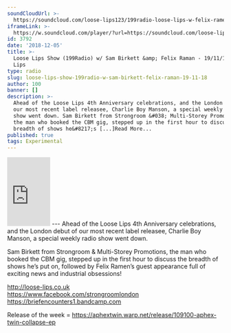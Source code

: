 ```yaml
---
soundCloudUrl: >-
  https://soundcloud.com/loose-lips123/199radio-loose-lips-w-felix-ramen-and-sam-birkett
iframeLink: >-
  https://w.soundcloud.com/player/?url=https://soundcloud.com/loose-lips123/199radio-loose-lips-w-felix-ramen-and-sam-birkett&color=00aabb&auto_play=false&hide_related=false&show_comments=true&show_user=true&show_reposts=false
id: 3792
date: '2018-12-05'
title: >-
  Loose Lips Show (199Radio) w/ Sam Birkett &amp; Felix Raman - 19/11/18 - Loose
  Lips
type: radio
slug: loose-lips-show-199radio-w-sam-birkett-felix-raman-19-11-18
author: 100
banner: []
description: >-
  Ahead of the Loose Lips 4th Anniversary celebrations, and the London debut of
  our most recent label releasee, Charlie Boy Manson, a special weekly radio
  show went down. Sam Birkett from Strongroom &#038; Multi-Storey Promotions,
  the man who booked the CBM gig, stepped up in the first hour to discuss the
  breadth of shows he&#8217;s [...]Read More...
published: true
tags: Experimental
---
```

<iframe id="sc-widget" title="title" width="100" height="160" scrolling="no" frameborder="yes" allow="autoplay" src="https://w.soundcloud.com/player/?url=https://soundcloud.com/loose-lips123/199radio-loose-lips-w-felix-ramen-and-sam-birkett&amp;color=00aabb&amp;auto_play=false&amp;hide_related=false&amp;show_comments=true&amp;show_user=true&amp;show_reposts=false"></iframe>
---
Ahead of the Loose Lips 4th Anniversary celebrations, and the London debut of our most recent label releasee, Charlie Boy Manson, a special weekly radio show went down.

Sam Birkett from Strongroom & Multi-Storey Promotions, the man who booked the CBM gig, stepped up in the first hour to discuss the breadth of shows he’s put on, followed by Felix Ramen’s guest appearance full of exciting news and industrial obsessions!

http://loose-lips.co.uk  
https://www.facebook.com/strongroomlondon  
https://briefencounters1.bandcamp.com

Release of the week = https://aphextwin.warp.net/release/109100-aphex-twin-collapse-ep